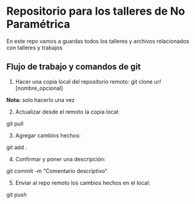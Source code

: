 # Repositorio para los talleres de No Paramétrica

En este repo vamos a guardas todos los talleres y  archivos relacionados con talleres y trabajos


## Flujo de trabajo y comandos de git

1. Hacer una copia local del repositorio remoto:
git clone *url* [nombre_opcional]

**Nota:** solo hacerlo una vez

2. Actualizar desde el remoto la copia local:

git pull

3. Agregar cambios hechos:

git add .

4. Confirmar y poner una descripción:

git commit -m "Comentario descriptivo"

5. Enviar al repo remoto los cambios hechos en el local:

git push



